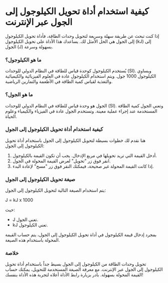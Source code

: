 كيفية استخدام أداة تحويل الكيلوجول إلى الجول عبر الإنترنت
=========================================================

إذا كنت تبحث عن طريقة سهلة وسريعة لتحويل وحدات الطاقة، فأداة تحويل الكيلوجول إلى الجول هي الحل الأمثل لك. يساعدك هذا الأداة على تحويل الكيلوجول (kJ) إلى الجول (J) بسهولة وسرعة.

### ما هو الكيلوجول؟

يُستخدم الكيلوجول كوحدة قياس للطاقة في النظام الدولي للوحدات (SI). ويساوي الكيلوجول 1000 جول. ويتم استخدام الكيلوجول عادة في العلوم الفيزيائية والكيميائية والتغذية لقياس كمية الطاقة في الأطعمة والتمارين الرياضية.

### ما هو الجول؟

الجول هو وحدة قياس للطاقة في النظام الدولي للوحدات (SI). وتعني الجول كمية الطاقة المستخدمة عند إجراء عملية معينة. وتستخدم الجول عادة في الفيزياء والكيمياء وعلوم الحياة.

### كيفية استخدام أداة تحويل الكيلوجول إلى الجول

هنا نقدم لك خطوات بسيطة لتحويل الكيلوجول إلى الجول باستخدام أداة تحويل الكيلوجول إلى الجول:

1. أدخل القيمة التي تريد تحويلها في مربع الإدخال. يجب أن تكون القيمة بالكيلوجول.
2. انقر فوق زر "تحويل" لعرض القيمة المحولة في الجول.
3. إذا كانت القيمة المحولة غير صحيحة، فيمكنك النقر فوق زر "مسح" لإعادة البدء.

### صيغة تحويل الكيلوجول إلى الجول

يتم استخدام الصيغة التالية لتحويل الكيلوجول إلى الجول:

J = kJ x 1000

حيث:

- J تعني الجول.
- kJ تعني الكيلوجول.

بمجرد إدخال قيمة الكيلوجول في أداة تحويل الكيلوجول إلى الجول، يتم حساب القيمة المحولة باستخدام هذه الصيغة.

### خلاصة

تحويل وحدات الطاقة من الكيلوجول إلى الجول بسيط جداً باستخدام أداة تحويل الكيلوجول إلى الجول عبر الإنترنت. مع معرفة الصيغة المستخدمة للتحويل، يمكنك حساب القيمة المحولة بسهولة. بادر بزيارة رابط الأداة أعلاه لتجربة هذه الأداة بنفسك!
